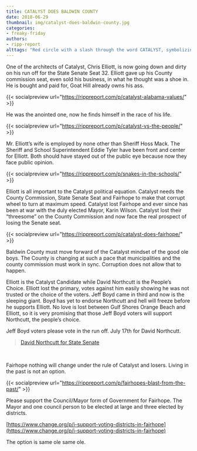 ```yaml
---
title: CATALYST DOES BALDWIN COUNTY
date: 2018-06-29
thumbnail: img/catalyst-does-baldwin-county.jpg
categories:
- freaky-friday
authors:
- ripp-report
alttags: "Red circle with a slash through the word CATALYST, symbolizing opposition to the political group discussed in the article"
---
```

One of the architects of Catalyst, Chris Elliott, is now going down and dirty on his run off for the State Senate Seat 32. Elliott gave up his County commission seat, even sold his business, in what he thought was a shoe in. He is bought and paid for, Goat Hill already owns his ass.

{{< socialpreview url="https://rippreport.com/p/catalyst-alabama-values/" >}}

He was the anointed one, now he finds himself in the race of his life.

{{< socialpreview url="https://rippreport.com/p/catalyst-vs-the-people/" >}}

Mr. Elliott’s wife is employed by none other than Sheriff Hoss Mack. The Sheriff and School Superintendent Eddie Tyler have been front and center for Elliott. Both should have stayed out of the public eye because now they face public opinion.

{{< socialpreview url="https://rippreport.com/p/snakes-in-the-schools/" >}}

Elliott is all important to the Catalyst political equation. Catalyst needs the County Commission, State Senate Seat and Fairhope to make that corrupt wheel to turn at maximum speed. Catalyst lost Fairhope and ever since has been at war with the duly elected Mayor, Karin Wilson. Catalyst lost their “threesome” on the County Commission and now face the real prospect of losing the Senate seat.

{{< socialpreview url="https://rippreport.com/p/catalyst-does-fairhope/" >}}

Baldwin County must move forward of the Catalyst mindset of the good ole boys. The County is changing at such a pace that municipalities and the county commission must work in sync. Corruption does not allow that to happen.

Elliott is the Catalyst Candidate while David Northcutt is the People’s Choice. Elliott lost the primary, votes against him easily showing he was not trusted or the choice of the voters. Jeff Boyd came in third and now is the sleeping giant. Boyd has yet to endorse Northcutt and hell will freeze before he supports Elliott. No love is lost between Gulf Shores Orange Beach and Elliott, so it is very promising that those Jeff Boyd voters will support Northcutt, the people’s choice.

Jeff Boyd voters please vote in the run off. July 17th for David Northcutt.

> [David Northcutt for State Senate](https://www.facebook.com/DrDavidNorthcutt/)

 

Fairhope nothing will change under the rule of Catalyst and losers. Living in the past is not an option.

{{< socialpreview url="https://rippreport.com/p/fairhopes-blast-from-the-past/" >}}

Please support the Council/Mayor form of Government for Fairhope. The Mayor and one council person to be elected at large and three elected by districts.

[https://www.change.org/p/i-support-voting-districts-in-fairhope](https://www.change.org/p/i-support-voting-districts-in-fairhope)

The option is same ole same ole.
